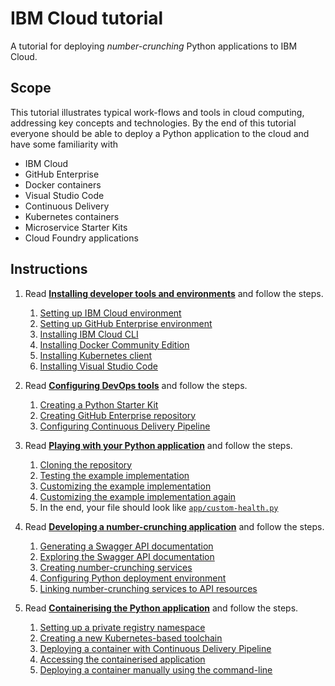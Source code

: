 # IBM Cloud tutorial

A tutorial for deploying *number-crunching* Python applications to IBM Cloud.

## Scope

This tutorial illustrates typical work-flows and tools in cloud computing, addressing key concepts
and technologies.
By the end of this tutorial everyone should be able to deploy a Python application to the cloud
and have some familiarity with

* IBM Cloud
* GitHub Enterprise
* Docker containers
* Visual Studio Code
* Continuous Delivery
* Kubernetes containers
* Microservice Starter Kits
* Cloud Foundry applications

## Instructions

1. Read [**Installing developer tools and environments**](0-INSTALL.md) and follow the steps.
    1. [Setting up IBM Cloud environment](0-INSTALL.md#setting-up-ibm-cloud-environment)
    1. [Setting up GitHub Enterprise environment](0-INSTALL.md#setting-up-github-enterprise-environment)
    1. [Installing IBM Cloud CLI](0-INSTALL.md#installing-ibm-cloud-cli)
    1. [Installing Docker Community Edition](0-INSTALL.md#installing-docker-community-edition)
    1. [Installing Kubernetes client](0-INSTALL.md#installing-kubernetes-client)
    1. [Installing Visual Studio Code](0-INSTALL.md#installing-visual-studio-code)

1. Read [**Configuring DevOps tools**](1-CONFIGURE.md) and follow the steps.
    1. [Creating a Python Starter Kit](1-CONFIGURE.md#creating-a-python-starter-kit)
    1. [Creating GitHub Enterprise repository](1-CONFIGURE.md#creating-github-enterprise-repository)
    1. [Configuring Continuous Delivery Pipeline](1-CONFIGURE.md#configuring-continuous-delivery-pipeline)

1. Read [**Playing with your Python application**](2-PLAY.md) and follow the steps.
    1. [Cloning the repository](2-PLAY.md#cloning-the-repository)
    1. [Testing the example implementation](2-PLAY.md#testing-the-example-implementation)
    1. [Customizing the example implementation](2-PLAY.md#customizing-the-example-implementation)
    1. [Customizing the example implementation again](2-PLAY.md#customizing-the-example-implementation-again)
    1. In the end, your file should look like [`app/custom-health.py`](app/custom-health.py)

1. Read [**Developing a number-crunching application**](3-DEVELOP.md) and follow the steps.
    1. [Generating a Swagger API documentation](3-DEVELOP.md#generating-a-swagger-api-documentation)
    1. [Exploring the Swagger API documentation](3-DEVELOP.md#exploring-the-swagger-api-documentation)
    1. [Creating number-crunching services](3-DEVELOP.md#creating-number-crunching-services)
    1. [Configuring Python deployment environment](3-DEVELOP.md#configuring-python-deployment-environment)
    1. [Linking number-crunching services to API resources](3-DEVELOP.md#linking-number-crunching-services-to-api-resources)

1. Read [**Containerising the Python application**](4-CONTAINERISE.md) and follow the steps.
    1. [Setting up a private registry namespace](4-CONTAINERISE.md#setting-up-a-private-registry-namespace)
    1. [Creating a new Kubernetes-based toolchain](4-CONTAINERISE.md#creating-a-new-kubernetes-based-toolchain)
    1. [Deploying a container with Continuous Delivery Pipeline](4-CONTAINERISE.md#deploying-a-container-with-continuous-delivery-pipeline)
    1. [Accessing the containerised application](4-CONTAINERISE.md#accessing-the-containerised-application)
    1. [Deploying a container manually using the command-line](4-CONTAINERISE.md#deploying-a-container-manually-using-the-command-line)
